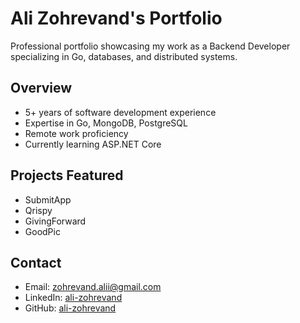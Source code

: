 # Ali Zohrevand's Portfolio

Professional portfolio showcasing my work as a Backend Developer specializing in Go, databases, and distributed systems.

## Overview
- 5+ years of software development experience
- Expertise in Go, MongoDB, PostgreSQL
- Remote work proficiency
- Currently learning ASP.NET Core

## Projects Featured
- SubmitApp
- Qrispy
- GivingForward
- GoodPic

## Contact
- Email: zohrevand.alii@gmail.com
- LinkedIn: [ali-zohrevand](https://linkedin.com/in/ali-zohrevand)
- GitHub: [ali-zohrevand](https://github.com/ali-zohrevand)